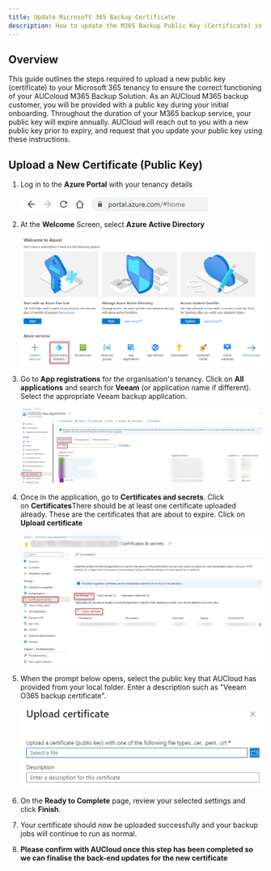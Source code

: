 ```yaml
---
title: Update Microsoft 365 Backup Certificate
description: How to update the M365 Backup Public Key (Certificate) in your Microsoft 365 Tenancy
---
```



## Overview 

This guide outlines the steps required to upload a new public key (certificate) to your Microsoft 365 tenancy to ensure the correct functioning of your AUColoud M365 Backup Solution. As an AUCloud M365 backup customer, you will be provided with a public key during your initial onboarding. Throughout the duration of your M365 backup service, your public key will expire annually. AUCloud will reach out to you with a new public key prior to expiry, and request that you update your public key using these instructions.


## Upload a New Certificate (Public Key)

1. Log in to the **Azure Portal** with your tenancy details

    ![Azure Portal Login](./assets/azure_portal_login.png)


2. At the **Welcome** Screen, select **Azure Active Directory**

    ![Azure_Welcome](./assets/azure_welcome.png)


3. Go to **App registrations** for the organisation's tenancy. Click on **All applications** and search for **Veeam** (or application name if different). Select the appropriate Veeam backup application.

    ![Azure_App_Registrations](./assets/azure_app_registrations.png)


4. Once in the application, go to **Certificates and secrets**. Click on **Certificates**There should be at least one certificate uploaded already. These are the certificates that are about to expire. Click on **Upload certificate**

    ![Azure_Certificates_Secrets](./assets/azure_certificates_secrets.png)


5. When the prompt below opens, select the public key that AUCloud has provided from your local folder. Enter a description such as "Veeam O365 backup certificate".

    ![Upload_Certificate](./assets/upload_certificate.png)


6. On the **Ready to Complete** page, review your selected settings and click **Finish**.


7. Your certificate should now be uploaded successfully and your backup jobs will continue to run as normal. 
8. **Please confirm with AUCloud once this step has been completed so we can finalise the back-end updates for the new certificate**
